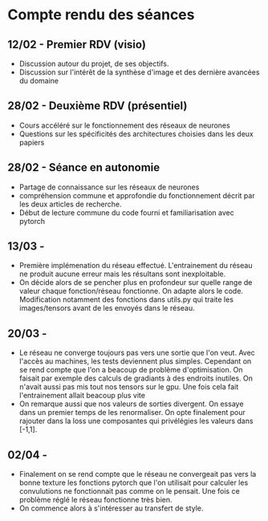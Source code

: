 # Compte rendu des séances

## 12/02 - Premier RDV (visio)
+ Discussion autour du projet, de ses objectifs. 
+ Discussion sur l'intérêt de la synthèse d'image et des dernière avancées du domaine

## 28/02 - Deuxième RDV (présentiel)
+ Cours accéléré sur le fonctionnement des réseaux de neurones
+ Questions sur les spécificités des architectures choisies dans les deux papiers

## 28/02 - Séance en autonomie
+ Partage de connaissance sur les réseaux de neurones
+ compréhension commune et approfondie du fonctionnement décrit par les deux articles de recherche.
+ Début de lecture commune du code fourni et familiarisation avec pytorch

## 13/03 - 
+ Première implémenation du réseau effectué. L'entrainement du réseau ne produit aucune erreur mais les résultans sont inexploitable.
+ On décide alors de se pencher plus en profondeur sur quelle range de valeur chaque fonction/réseau fonctionne. On adapte alors le code. Modification notamment des fonctions dans utils.py qui traite les images/tensors avant de les envoyés dans le réseau.

## 20/03 - 
+ Le réseau ne converge toujours pas vers une sortie que l'on veut. Avec l'accès au machines, les tests deviennent plus simples. Cependant on se rend compte que l'on a beacoup de problème d'optimisation. On faisait par exemple des calculs de gradiants à des endroits inutiles. On n'avait aussi pas mis tout nos tensors sur le gpu. Une fois cela fait l'entrainement allait beacoup plus vite
+ On remarque aussi que nos valeurs de sorties divergent. On essaye dans un premier temps de les renormaliser. On opte finalement pour rajouter dans la loss une composantes qui privélégies les valeurs dans [-1,1]. 

## 02/04 - 
+ Finalement on se rend compte que le réseau ne convergeait pas vers la bonne texture les fonctions pytorch que l'on utilisait pour calculer les convulutions ne fonctionnait pas comme on le pensait. Une fois ce problème réglé le réseau fonctionne très bien.
+ On commence alors à s'intéresser au transfert de style.